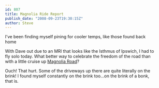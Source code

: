 ```yaml
---
id: 807
title: Magnolia Ride Report
publish_date: "2008-09-23T19:30:15Z"
author: Steve
---
```

  
I've been finding myself pining for cooler temps, like those found back home

With Dave out due to an MRI that looks like the Isthmus of Ipswich, I had to fly solo today. What better way to celebrate the freedom of the road than with a little cruise up [Magnolia Road](http://tinyurl.com/4l8ma8)?

Ouch! That hurt. Some of the driveways up there are quite literally on the brink! I found myself constantly on the brink too...on the brink of a bonk, that is.
